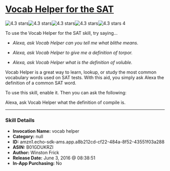 # [Vocab Helper for the SAT](http://alexa.amazon.com/#skills/amzn1.echo-sdk-ams.app.a8b212cd-cf22-484a-8f52-43551f03a288)
![4.3 stars](../../images/ic_star_black_18dp_1x.png)![4.3 stars](../../images/ic_star_black_18dp_1x.png)![4.3 stars](../../images/ic_star_black_18dp_1x.png)![4.3 stars](../../images/ic_star_black_18dp_1x.png)![4.3 stars](../../images/ic_star_half_black_18dp_1x.png) 4

To use the Vocab Helper for the SAT skill, try saying...

* *Alexa, ask Vocab Helper can you tell me what blithe means.*

* *Alexa, ask Vocab Helper to give me a definition of torpor.*

* *Alexa, ask Vocab Helper what is the definition of voluble.*

Vocab Helper is a great way to learn, lookup, or study the most common vocabulary words used on SAT tests. With this aid, you simply ask Alexa the definition of a common SAT word. 

To use this skill, enable it. Then you can ask the following:

Alexa, ask Vocab Helper what the definition of compile is.

***

### Skill Details

* **Invocation Name:** vocab helper
* **Category:** null
* **ID:** amzn1.echo-sdk-ams.app.a8b212cd-cf22-484a-8f52-43551f03a288
* **ASIN:** B01GDUKRZI
* **Author:** Winston Frick
* **Release Date:** June 3, 2016 @ 08:38:51
* **In-App Purchasing:** No
